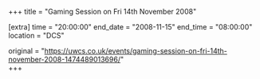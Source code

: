 +++
title = "Gaming Session on Fri 14th November 2008"

[extra]
time = "20:00:00"
end_date = "2008-11-15"
end_time = "08:00:00"
location = "DCS"

original = "https://uwcs.co.uk/events/gaming-session-on-fri-14th-november-2008-1474489013696/"    
+++



